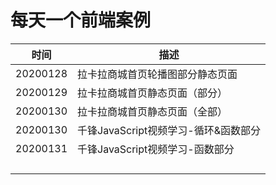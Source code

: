 # 每天一个前端案例

| 时间     | 描述                                 |
| -------- | ------------------------------------ |
| 20200128 | 拉卡拉商城首页轮播图部分静态页面     |
| 20200129 | 拉卡拉商城首页静态页面（部分）       |
| 20200130 | 拉卡拉商城首页静态页面（全部）       |
| 20200130 | 千锋JavaScript视频学习-循环&函数部分 |
| 20200131 | 千锋JavaScript视频学习-函数部分      |
|          |                                      |
|          |                                      |
|          |                                      |
|          |                                      |

